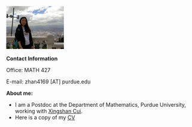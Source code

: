 
<img src="DSC.jpeg" style="zoom:15%;"/>

**Contact Information**

Office: MATH 427

E-mail: zhan4169 [AT] purdue.edu

**About me:**

- I am a Postdoc at the Department of Mathematics, Purdue University, working with [Xingshan Cui](https://www.math.purdue.edu/~cui177/). 
- Here is a copy of my [CV](https://zhangqing2513.github.io/CV.pdf)
